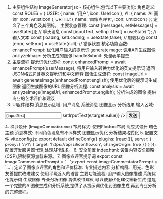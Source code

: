 1. 主要组件结构
ImageGenerator.jsx - 核心组件,包含以下主要功能:
角色定义:
const ROLES = {
  USER: { name: '用户', icon: UserIcon },
  AI: { name: 'AI 画师', icon: ArtistIcon },
  CRITIC: { name: '图像点评官', icon: CriticIcon }
};
定义了三个角色及其图标。
主要状态管理:
const [messages, setMessages] = useState([]); // 聊天消息
const [inputText, setInputText] = useState(''); // 输入文本
const [loading, setLoading] = useState(false); // 加载状态
const [error, setError] = useState(null); // 错误状态
核心功能函数:
enhancePrompt: 优化用户输入的提示词
generateImage: 调用API生成图像
analyzeImage: 分析生成的图像
handleSubmit: 处理表单提交
2. 主要流程
提示词优化流程:
const enhancedPrompt = await enhancePrompt(userMessage);
将用户输入转换为优化的英文提示词
返回JSON格式包含英文提示词和中文解释
图像生成流程:
const imageUrl = await generateImage(enhancedPrompt.english);
使用优化后的提示词生成图像
返回生成图像的URL
图像分析流程:
const analysis = await analyzeImage(imageUrl, enhancedPrompt.english);
分析生成的图像
提供专业的艺术评价和建议
3. UI组件结构
消息显示区域:
用户消息
系统消息
图像显示
分析结果
输入区域:
<form onSubmit={handleSubmit} className="input-form">
  <input type="text" value={inputText} onChange={(e) => setInputText(e.target.value)} />
  <button type="submit">发送</button>
</form>
4. 样式设计 (ImageGenerator.css)
布局样式:
使用Flexbox布局
响应式设计
暗色主题
消息样式:
不同角色消息有不同样式
图像显示优化
分析结果格式化
5. 配置文件
vite.config.js:
export default defineConfig({
  plugins: [react()],
  server: {
    proxy: {
      '/v1': {
        target: 'https://api.siliconflow.cn',
        changeOrigin: true
      }
    }
  }
});
配置开发服务器代理,处理API请求。
6. 安全配置
index.html:
<meta http-equiv="Content-Security-Policy" content="...">
设置内容安全策略(CSP),限制资源加载来源。
7. 图像点评官提示词
export const imageCommentatorPrompt = `...`;export const imageCommentatorPrompt = `...`;
定义了图像点评官的角色和评价标准:
专业描述内容
分析构图、用光、色彩
友善提供改进建议
使用平易近人的语言
主要功能流程:
用户输入图像描述
系统优化提示词
生成图像
专业分析图像
提供改进建议
可以使用优化建议重新生成
这是一个完整的AI图像生成和分析系统,提供了从提示词优化到图像生成,再到专业分析的完整流程。